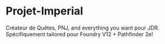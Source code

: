 # Projet-Imperial
Créateur de Quêtes, PNJ, and everything you want pour JDR. Spécifiquement tailored pour Foundry V12 + Pathfinder 2e!
